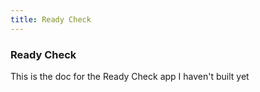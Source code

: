 ```yaml
---
title: Ready Check
---
```


### Ready Check

This is the doc for the Ready Check app I haven't built yet

